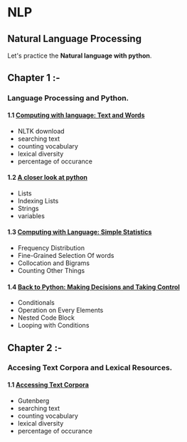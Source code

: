 # NLP
## Natural Language Processing

Let's practice the **Natural language with python**.

## Chapter 1 :-  
### Language Processing and Python.
#### 1.1 [Computing with language: Text and Words](chapter_1/1.1/NLP_chapter_1.ipynb "Language Processing and Python 1.1")
* NLTK download
* searching text
* counting vocabulary
* lexical diversity
* percentage of occurance

#### 1.2 [A closer look at python](chapter_1/1.2/NLP_chapter_1.ipynb "Language Processing and Python 1.2")
* Lists
* Indexing Lists
* Strings
* variables

#### 1.3 [Computing with Language: Simple Statistics](chapter_1/1.3/NLP_chapter_1.ipynb "Language Processing and Python 1.3")
 * Frequency Distribution
 * Fine-Grained Selection Of words
 * Collocation and Bigrams
 * Counting Other Things
 #### 1.4 [Back to Python: Making Decisions and Taking Control](chapter_1/1.4/NLP_chapter_1.ipynb "Language Processing and Python 1.4")
 * Conditionals
 * Operation on Every Elements
 * Nested Code Block
 * Looping with Conditions
 
## Chapter 2 :-
### Accesing Text Corpora and Lexical Resources.

#### 1.1 [Accessing Text Corpora](chapter_2/2.1/NLP_chapter_2.ipynb "Language Processing and Python 2.1")
* Gutenberg
* searching text
* counting vocabulary
* lexical diversity
* percentage of occurance






